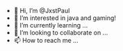 - 👋 Hi, I’m @JxstPaul
- 👀 I’m interested in java and gaming!
- 🌱 I’m currently learning ...
- 💞️ I’m looking to collaborate on ...
- 📫 How to reach me ...

<!---
JxstPaul/JxstPaul is a ✨ special ✨ repository because its `README.md` (this file) appears on your GitHub profile.
You can click the Preview link to take a look at your changes.
--->
